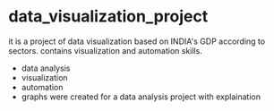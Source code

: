 # data_visualization_project
it is a project of data visualization based on INDIA's GDP according to sectors. contains visualization and automation skills.
- data analysis
- visualization
- automation
- graphs were created for a data analysis project with explaination
